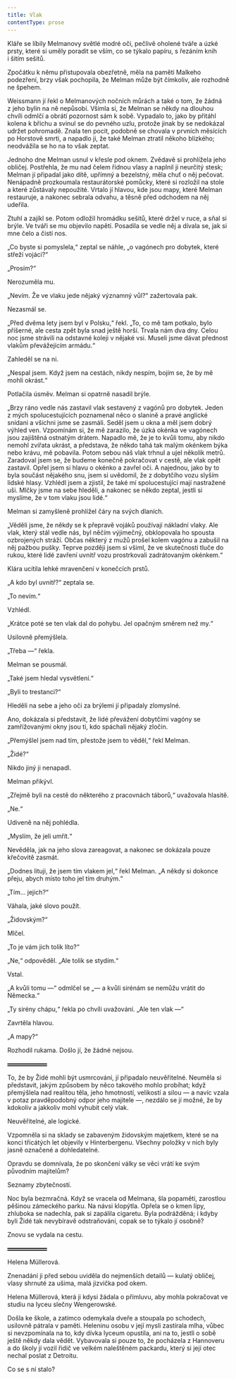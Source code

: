 ```yaml
---
title: Vlak
contentType: prose
---
```


<section>

Kláře se líbily Melmanovy světlé modré oči, pečlivě oholené tváře a úzké prsty, které si uměly poradit se vším, co se týkalo papíru, s řezáním knih i šitím sešitů.

Zpočátku k němu přistupovala obezřetně, měla na paměti Malkeho podezření, brzy však pochopila, že Melman může být čímkoliv, ale rozhodně ne špehem.

Weissmann jí řekl o Melmanových nočních můrách a také o tom, že žádná z jeho bylin na ně nepůsobí. Všimla si, že Melman se někdy na dlouhou chvíli odmlčí a obrátí pozornost sám k sobě. Vypadalo to, jako by přitáhl kolena k břichu a svinul se do pevného uzlu, protože jinak by se nedokázal udržet pohromadě. Znala ten pocit, podobně se chovala v prvních měsících po Horstově smrti, a napadlo ji, že také Melman ztratil někoho blízkého; neodvážila se ho na to však zeptat.

Jednoho dne Melman usnul v křesle pod oknem. Zvědavě si prohlížela jeho obličej. Postřehla, že mu nad čelem řídnou vlasy a naplnil ji neurčitý stesk; Melman jí připadal jako dítě, upřímný a bezelstný, měla chuť o něj pečovat. Nenápadně prozkoumala restaurátorské pomůcky, které si rozložil na stole a které zůstávaly nepoužité. Vrtalo jí hlavou, kde jsou mapy, které Melman restauruje, a nakonec sebrala odvahu, a těsně před odchodem na něj udeřila.

Ztuhl a zajíkl se. Potom odložil hromádku sešitů, které držel v ruce, a sňal si brýle. Ve tváři se mu objevilo napětí. Posadila se vedle něj a dívala se, jak si mne čelo a čistí nos.

„Co byste si pomyslela,“ zeptal se náhle, „o vagónech pro dobytek, které střeží vojáci?“

„Prosím?“

Nerozuměla mu.

„Nevím. Že ve vlaku jede nějaký významný vůl?“ zažertovala pak.

Nezasmál se.

„Před dvěma lety jsem byl v Polsku,“ řekl. „To, co mě tam potkalo, bylo příšerné, ale cesta zpět byla snad ještě horší. Trvala nám dva dny. Celou noc jsme strávili na odstavné koleji v nějaké vsi. Museli jsme dávat přednost vlakům převážejícím armádu.“

Zahleděl se na ni.

„Nespal jsem. Když jsem na cestách, nikdy nespím, bojím se, že by mě mohli okrást.“

Potlačila úsměv. Melman si opatrně nasadil brýle.

„Brzy ráno vedle nás zastavil vlak sestavený z vagónů pro dobytek. Jeden z mých spolucestujících poznamenal něco o slanině a pravé anglické snídani a všichni jsme se zasmáli. Seděl jsem u okna a měl jsem dobrý výhled ven. Vzpomínám si, že mě zarazilo, že úzká okénka ve vagónech jsou zajištěná ostnatým drátem. Napadlo mě, že je to kvůli tomu, aby nikdo nemohl zvířata ukrást, a představa, že někdo tahá tak malým okénkem býka nebo krávu, mě pobavila. Potom sebou náš vlak trhnul a ujel několik metrů. Zaradoval jsem se, že budeme konečně pokračovat v cestě, ale vlak opět zastavil. Opřel jsem si hlavu o okénko a zavřel oči. A najednou, jako by to byla součást nějakého snu, jsem si uvědomil, že z dobytčího vozu slyším lidské hlasy. Vzhlédl jsem a zjistil, že také mí spolucestující mají nastražené uši. Mlčky jsme na sebe hleděli, a nakonec se někdo zeptal, jestli si myslíme, že v tom vlaku jsou lidé.“

Melman si zamyšleně prohlížel čáry na svých dlaních.

„Věděli jsme, že někdy se k přepravě vojáků používají nákladní vlaky. Ale vlak, který stál vedle nás, byl něčím výjimečný, obklopovala ho spousta ozbrojených stráží. Občas některý z mužů prošel kolem vagónu a zabušil na něj pažbou pušky. Teprve později jsem si všiml, že ve skutečnosti tluče do rukou, které lidé zavření uvnitř vozu prostrkovali zadrátovaným okénkem.“

Klára ucítila lehké mravenčení v konečcích prstů.

„A kdo byl uvnitř?“ zeptala se.

„To nevím.“

Vzhlédl.

„Krátce poté se ten vlak dal do pohybu. Jel opačným směrem než my.“

Usilovně přemýšlela.

„Třeba —“ řekla.

Melman se pousmál.

„Také jsem hledal vysvětlení.“

„Byli to trestanci?“

Hleděli na sebe a jeho oči za brýlemi jí připadaly zlomyslné.

Ano, dokázala si představit, že lidé převážení dobytčími vagóny se zamřížovanými okny jsou ti, kdo spáchali nějaký zločin.

„Přemýšlel jsem nad tím, přestože jsem to věděl,“ řekl Melman.

„Židé?“

Nikdo jiný ji nenapadl.

Melman přikývl.

„Zřejmě byli na cestě do některého z pracovnách táborů,“ uvažovala hlasitě.

„Ne.“

Udiveně na něj pohlédla.

„Myslím, že jeli umřít.“

Nevěděla, jak na jeho slova zareagovat, a nakonec se dokázala pouze křečovitě zasmát.

„Dodnes lituji, že jsem tím vlakem jel,“ řekl Melman. „A někdy si dokonce přeju, abych místo toho jel tím druhým.“

„Tím… jejich?“

Váhala, jaké slovo použít.

„Židovským?“

Mlčel.

„To je vám jich tolik líto?“

„Ne,“ odpověděl. „Ale tolik se stydím.“

Vstal.

„A kvůli tomu —“ odmlčel se „— a kvůli sirénám se nemůžu vrátit do Německa.“

„Ty sirény chápu,“ řekla po chvíli uvažování. „Ale ten vlak —“

Zavrtěla hlavou.

„A mapy?“

Rozhodil rukama. Došlo jí, že žádné nejsou.

![divider.png](./resources/divider_opt.png)

To, že by Židé mohli být usmrcováni, jí připadalo neuvěřitelné. Neuměla si představit, jakým způsobem by něco takového mohlo probíhat; když přemýšlela nad realitou těla, jeho hmotností, velikostí a silou — a navíc vzala v potaz pravděpodobný odpor jeho majitele —, nezdálo se jí možné, že by kdokoliv a jakkoliv mohl vyhubit celý vlak.

Neuvěřitelné, ale logické.

Vzpomněla si na sklady se zabaveným židovským majetkem, které se na konci třicátých let objevily v Hinterbergenu. Všechny položky v nich byly jasně označené a dohledatelné.

Opravdu se domnívala, že po skončení války se věci vrátí ke svým původním majitelům?

Seznamy zbytečností.

Noc byla bezmračná. Když se vracela od Melmana, šla popaměti, zarostlou pěšinou zámeckého parku. Na návsi klopýtla. Opřela se o kmen lípy, zhluboka se nadechla, pak si zapálila cigaretu. Byla podrážděná; i kdyby byli Židé tak nevybíravě odstraňováni, copak se to týkalo jí osobně?

Znovu se vydala na cestu.

![divider.png](./resources/divider_opt.png)

Helena Müllerová.

Znenadání ji před sebou uviděla do nejmenších detailů — kulatý obličej, vlasy shrnuté za ušima, malá jizvička pod okem.

Helena Müllerová, která ji kdysi žádala o přímluvu, aby mohla pokračovat ve studiu na lyceu slečny Wengerowské.

Došla ke škole, a zatímco odemykala dveře a stoupala po schodech, usilovně pátrala v paměti. Heleninu osobu v její mysli zastírala mlha, vůbec si nevzpomínala na to, kdy dívka lyceum opustila, ani na to, jestli o sobě ještě někdy dala vědět. Vybavovala si pouze to, že pocházela z Hannoveru a do školy ji vozil řidič ve velkém naleštěném packardu, který si její otec nechal poslat z Detroitu.

Co se s ní stalo?

</section>
